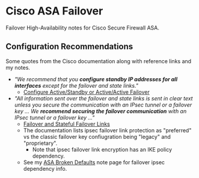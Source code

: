 # Cisco ASA Failover

Failover High-Availability notes for Cisco Secure Firewall ASA.

## Configuration Recommendations

Some quotes from the Cisco documentation along with reference links and my notes.

* *"We recommend that you **configure standby IP addresses for all interfaces** except for the failover and state links."*
  * [Configure Active/Standby or Active/Active Failover][1]
* *"All information sent over the failover and state links is sent in clear text unless you secure the communication
  with an IPsec tunnel or a failover key ... We **recommend securing the failover communication** with an
  IPsec tunnel or a failover key ..."*
  * [Failover and Stateful Failover Links][1]
  * The documentation lists ipsec failover link protection as "preferred" vs the
    classic failover key confiugration being "legacy" and "proprietary".
    * Note that ipsec failover link encryption has an IKE policy dependency.
  * See my [ASA Broken Defaults][2] note page for failover ipsec dependency info.

[1]: https://www.cisco.com/c/en/us/td/docs/security/asa/asa917/configuration/general/asa-917-general-config/ha-failover.html
[2]: ./asa-broken-defaults.md
